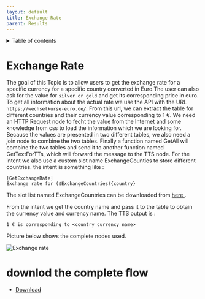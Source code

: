 ```yaml
---
layout: default
title: Exchange Rate
parent: Results
---
```


<details close markdown="block">
  <summary>
    Table of contents
  </summary>
  {: .text-delta }
1. TOC
{:toc}
</details>

# Exchange Rate
The goal of this Topic is to allow users to get the exchange rate for a specific currency for a specific country converted in Euro.The user can also ask for the value for ` silver or gold ` and get its corresponding price in euro.
To get all information about the actual rate we use the API with the URL `https://wechselkurse-euro.de/`. From this url, we can extract the table for different countries and their currency value corresponding to 1 €.
We need an HTTP Request node to fecht the value from the Internet and some knowledge from css to load the information which we are looking for. Because the values are presented in two different tables, we also need a join node to combine the two tables. Finally a function named GetAll will combine the two tables and send it to another function named GetTextForTTs, which will forward the message to the TTS node.
For the intent we also use a custom slot name ExchangeCounties to store different countries.
the intent is something like :

```
[GetExchangeRate]
Exchange rate for ($ExchangeCountries){country}
```
The slot list named ExchangeCountries can be downloaded from [here ](https://github.com/th-koeln-intia/ip-sprachassistent-team4/blob/master/data/ExchangeCountries).

From the intent we get the country name and pass it to the table to obtain the currency value and currency name. 
The TTS output is : 
```
1 € is corresponding to <country currency name>
```
Picture below shows the complete nodes used.

![Exchange rate](/assets/ExchangeRate.png)

# downlod the complete flow
- [Download](https://github.com/th-koeln-intia/ip-sprachassistent-team4/blob/master/flows/ExchangeRate.json)
